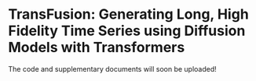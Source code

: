 # TransFusion: Generating Long, High Fidelity Time Series using Diffusion Models with Transformers

The code and supplementary documents will soon be uploaded!
